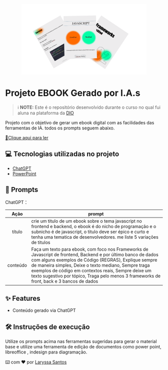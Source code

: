 <p align="center">
<img 
    src="banner.png"
    width="400"  
/>
</p>

# Projeto EBOOK Gerado por I.A.s


 > ℹ️ **NOTE:** Este é o repositório desenvolvido durante o curso no qual fui aluna  na plataforma da [DIO](https://dio.me)

Projeto com o objetivo de gerar um ebook digital com as facilidades das ferramentas de IA. todos os prompts
seguem abaixo.

<a href="https://github.com/Laryssaavlis/ebook-create-from-ia/blob/main/ebook%20Javascript%20-%20Frameworks%2C%20front%20e%20back%20end.pdf" title="View PDF now"> 📕Clique aqui para ler</a>

## 💻 Tecnologias utilizadas no projeto

- [ChatGPT](https://chat.openai.com/) 
- [PowerPoint](https://www.microsoft.com/en/microsoft-365/powerpoint)

## 🧠 Prompts


ChatGPT：

|   Ação   | prompt                                                                                                                                                                                                                                                                         |
| :------: | ------------------------------------------------------------------------------------------------------------------------------------------------------------------------------------------------------------------------------------------------------------------------------ |
|  título  | crie um titulo de um ebook sobre o tema javascript no frontend e backend, o ebook é do nicho de programação e o subnicho é de javascript, o titulo deve ser épico e curto e tenha uma tematica de desenvolvedores. me liste 5 variações de titulos                                                        |
| conteúdo | Faça um texto para ebook, com foco nos Frameworks de Javascript de frontend, Backend e por último banco de dados com alguns exemplos de Código {REGRAS}, Explique sempre de maneira simples, Deixe o texto mediano, Sempre traga exemplos de código em contextos reais, Sempre deixe um texto sugestivo por tópico, Traga pelo menos 3 frameworks de front, back e 3 bancos de dados  |


## ✨ Features

- Conteúdo gerado via ChatGPT


## 🛠️ Instruções de execução

Utilize os prompts acima nas ferramentas sugeridas para gerar o material base e utilize uma ferramenta de edição de documentos como power point, libreoffice , indesign para diagramação.

⌨️ com ❤️ por [Laryssa Santos](https://github.com/Laryssaavlis)
